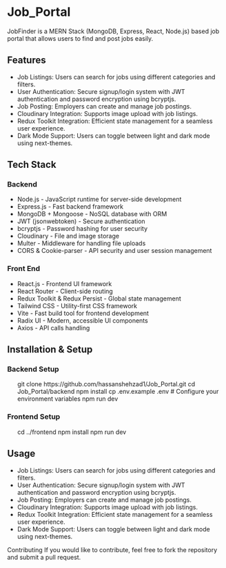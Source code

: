 # Job_Portal

<p>JobFinder is a MERN Stack (MongoDB, Express, React, Node.js) based job portal that allows users to find and post jobs easily.</p>

<h2>Features</h2>
<ul>
<li>Job Listings: Users can search for jobs using different categories and filters.</li>
<li> User Authentication: Secure signup/login system with JWT authentication and password encryption using bcryptjs.</li>
<li>Job Posting: Employers can create and manage job postings.</li>
<li> Cloudinary Integration: Supports image upload with job listings.</li>
<li> Redux Toolkit Integration: Efficient state management for a seamless user experience.</li>
<li> Dark Mode Support: Users can toggle between light and dark mode using next-themes.</li>
</ul>

<h2>Tech Stack</h2>
<h3>Backend </h3>
<ul>
<li> Node.js - JavaScript runtime for server-side development</li>
<li>Express.js - Fast backend framework</li>
<li>MongoDB + Mongoose - NoSQL database with ORM</li>
<li>JWT (jsonwebtoken) - Secure authentication</li>
<li>bcryptjs - Password hashing for user security</li>
<li>Cloudinary - File and image storage</li>
<li>Multer - Middleware for handling file uploads</li>
<li>CORS & Cookie-parser - API security and user session management</li>
</ul>

<h3>Front End </h3>
<ul>
<li>React.js - Frontend UI framework</li>
<li>React Router - Client-side routing</li>
<li>Redux Toolkit & Redux Persist - Global state management</li>
<li>Tailwind CSS - Utility-first CSS framework</li>
<li>Vite - Fast build tool for frontend development</li>
<li>Radix UI - Modern, accessible UI components</li>
<li>Axios - API calls handling</li>
</ul>

<h2>Installation & Setup </h2>
<h3>Backend Setup

</h3>
<ul>
git clone https://github.com/hassanshehzad1/Job_Portal.git
cd Job_Portal/backend
npm install
cp .env.example .env   # Configure your environment variables
npm run dev

</ul>
<h3>Frontend Setup

</h3>
<ul>
cd ../frontend
npm install
npm run dev


</ul>

<h2>Usage</h2>
<ul>
<li>Job Listings: Users can search for jobs using different categories and filters.</li>
<li> User Authentication: Secure signup/login system with JWT authentication and password encryption using bcryptjs.</li>
<li>Job Posting: Employers can create and manage job postings.</li>
<li> Cloudinary Integration: Supports image upload with job listings.</li>
<li> Redux Toolkit Integration: Efficient state management for a seamless user experience.</li>
<li> Dark Mode Support: Users can toggle between light and dark mode using next-themes.</li>
</ul>


 Contributing
If you would like to contribute, feel free to fork the repository and submit a pull request.
